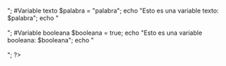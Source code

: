 <?php

#Variable Numerica
$numero = 5;
echo "Esto es una variable Numero: $numero";
echo "<br><br>";

#Variable texto
$palabra = "palabra";
echo "Esto es una variable texto: $palabra";
echo "<br><br>";

#Variable booleana
$booleana = true;
echo "Esto es una variable booleana: $booleana";
echo "<br><br>";

?>
